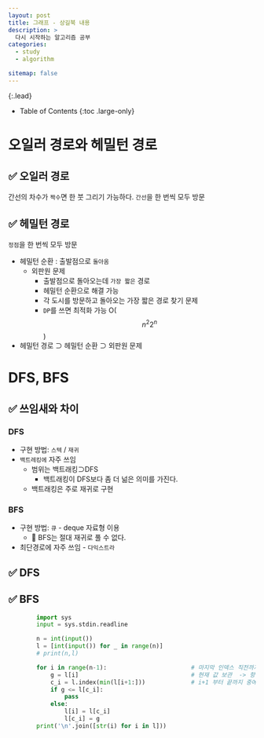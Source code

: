 ```yaml
---
layout: post
title: 그래프 - 상길북 내용
description: >
  다시 시작하는 알고리즘 공부
categories:
  - study
  - algorithm

sitemap: false
---
```



{:.lead}



- Table of Contents
{:toc .large-only}
# 오일러 경로와 헤밀턴 경로
## ✅ 오일러 경로
간선의 차수가 `짝수`면 한 붓 그리기 가능하다.
`간선`을 한 번씩 모두 방문
## ✅ 헤밀턴 경로
`정점`을 한 번씩 모두 방문
- 헤밀턴 순환 : 출발점으로 `돌아옴`
  - 외판원 문제
    - 출발점으로 돌아오는데 `가장 짧은` 경로
    - 헤밀턴 순환으로 해결 가능
    - 각 도시를 방문하고 돌아오는 가장 짧은 경로 찾기 문제
    - `DP`를 쓰면 최적화 가능 O($$n^2  2^n$$)
- 헤밀턴 경로 ⊃ 헤밀턴 순환 ⊃ 외판원 문제

# DFS, BFS
## ✅ 쓰임새와 차이
### DFS
- 구현 방법: `스텍` / `재귀`
- `백트레킹에` 자주 쓰임
  - 범위는 백트래킹⊃DFS
    - 백트래킹이 DFS보다 좀 더 넒은 의미를 가진다.
  - 백트래킹은 주로 재귀로 구현

### BFS

- 구현 방법: `큐` - deque 자료형 이용
  - 📌 BFS는 절대 재귀로 풀 수 없다.
- 최단경로에 자주 쓰임 - `다익스트라`
## ✅ DFS

## ✅ BFS

```python
        import sys
        input = sys.stdin.readline

        n = int(input())
        l = [int(input()) for _ in range(n)]
        # print(n,l)

        for i in range(n-1):                        # 마지막 인덱스 직전까지 탐색
            g = l[i]                                # 현재 값 보관  -> 항상 보관은 하나만 하면 된다.
            c_i = l.index(min(l[i+1:]))             # i+1 부터 끝까지 중에 가장 작은 인덱스 추출    -> list는 역시 내장 함수가 가장 빠르다
            if g <= l[c_i]:
                pass
            else:
                l[i] = l[c_i]
                l[c_i] = g
        print('\n'.join([str(i) for i in l]))
```
